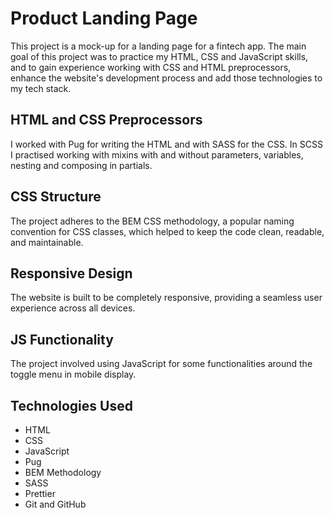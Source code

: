 # Product Landing Page

This project is a mock-up for a landing page for a fintech app. The main goal of this project was to practice my HTML, CSS and JavaScript skills, and to gain experience working with CSS and HTML preprocessors, enhance the website's development process and add those technologies to my tech stack.

## HTML and CSS Preprocessors

I worked with Pug for writing the HTML and with SASS for the CSS.
In SCSS I practised working with mixins with and without parameters, variables, nesting and composing in partials.

## CSS Structure

The project adheres to the BEM CSS methodology, a popular naming convention for CSS classes, which helped to keep the code clean, readable, and maintainable.

## Responsive Design

The website is built to be completely responsive, providing a seamless user experience across all devices.

## JS Functionality

The project involved using JavaScript for some functionalities around the toggle menu in mobile display.

## Technologies Used

- HTML
- CSS
- JavaScript
- Pug
- BEM Methodology
- SASS
- Prettier
- Git and GitHub
